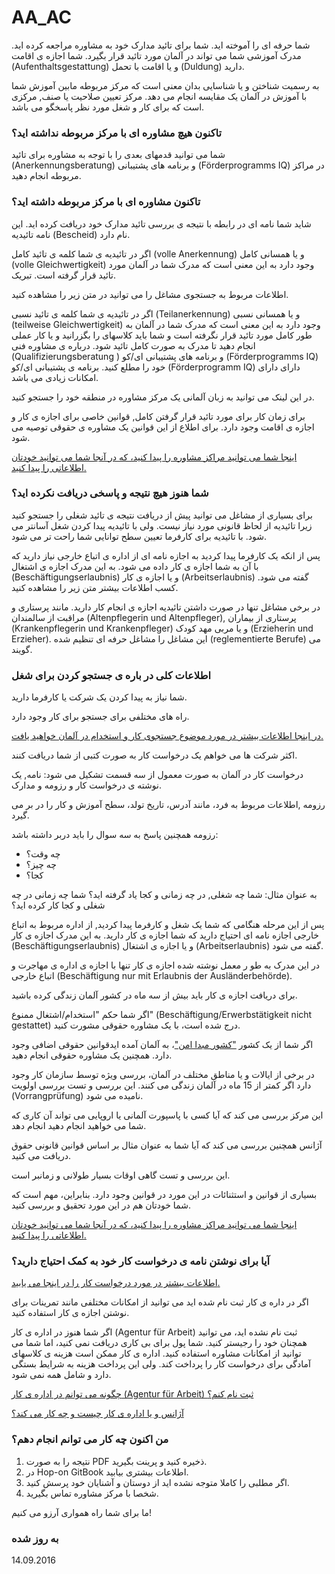 AA_AC
===

شما حرفه ای را آموخته اید. شما برای تائید مدارک خود به مشاوره مراجعه کرده اید. مدرک آموزشی شما می تواند در آلمان مورد تائید قرار بگیرد. شما اجازه ی اقامت (Aufenthaltsgestattung) و یا اقامت با تحمل (Duldung) دارید.

به رسمیت شناختن و یا شناسایی بدان معنی است که مرکز مربوطه مابین آموزش شما با آموزش در آلمان یک مقایسه انجام می دهد. مرکز تعیین صلاحیت یا صنف, مرکزی است که برای کار و شغل مورد نظر پاسخگو می باشد.

### تاکنون هیچ مشاوره ای با مرکز مربوطه نداشته اید؟

شما می توانید قدمهای بعدی را با توجه به مشاوره برای تائید (Anerkennungsberatung) و برنامه های پشتیبانی (Förderprogramms IQ) در مراکز مربوطه انجام دهید.

### تاکنون مشاوره ای با مرکز مربوطه داشته اید؟

شاید شما نامه ای در رابطه با نتیجه ی بررسی تائید مدارک خود دریافت کرده اید. این نامه تائیدیه (Bescheid) نام دارد.

اگر در تائیدیه ی شما کلمه ی تائید کامل (volle Anerkennung) و یا همسانی کامل (volle Gleichwertigkeit) وجود دارد به این معنی است که مدرک شما در آلمان مورد تائید قرار گرفته است. تبریک.

اطلاعات مربوط به جستجوی مشاغل را می توانید در متن زیر را مشاهده کنید.

اگر در تائیدیه ی شما کلمه ی تائید نسبی (Teilanerkennung) و یا همسانی نسبی (teilweise Gleichwertigkeit) وجود دارد به این معنی است که مدرک شما در آلمان به طور کامل مورد تائید قرار نگرفته است و شما باید کلاسهای را بگزرانید و یا کار عملی انجام دهید تا مدرک به صورت کامل تائید شود. درباره ی مشاوره فنی (Qualifizierungsberatung ) و برنامه های پشتیبانی ای/کو (Förderprogramms IQ) خود را مطلع کنید. برنامه ی پشتیبانی ای/کو (Förderprogramm IQ) دارای دارای امکانات زیادی می باشد.

در این لینک [ ](http://www.netzwerk-iq.de/foerderprogramm-iq/landesnetzwerke/karte.html) می توانید به زبان آلمانی یک مرکز مشاوره در منطقه خود را جستجو کنید.

برای زمان کار برای مورد تائید قرار گرفتن کامل, قوانین خاصی برای اجازه ی کار و اجازه ی اقامت وجود دارد. برای اطلاع از این قوانین یک مشاوره ی حقوقی توصیه می شود.

[اینجا شما می توانید مراکز مشاوره را پیدا کنید، که در آنجا شما می توانید خودتان اطلاعاتی را پیدا کنید.](#migrationsberatung-rechtsberatung)

### شما هنوز هیچ نتیجه و پاسخی دریافت نکرده اید؟

برای بسیاری از مشاغل می توانید پیش از دریافت نتیجه ی تائید شغلی را جستجو کنید زیرا تائیدیه از لحاظ قانونی مورد نیاز نیست. ولی با تائیدیه پیدا کردن شغل آسانتر می شود. با تائیدیه برای کارفرما تعیین سطح توانایی شما راحت تر می شود.

پس از انکه یک کارفرما پیدا کردید به اجازه نامه ای از اداره ی اتباع خارجی نیاز دارید که با آن به شما اجازه ی کار داده می شود. به این مدرک اجازه ی اشتغال (Beschäftigungserlaubnis) و یا اجازه ی کار (Arbeitserlaubnis) گفته می شود. کسب اطلاعات بیشتر متن زیر را مشاهده کنید.

در برخی مشاغل تنها در صورت داشتن تائیدیه اجازه ی انجام کار دارید. مانند پرستاری و مراقبت از سالمندان (Altenpflegerin und Altenpfleger), پرستاری از بیماران (Krankenpflegerin und Krankenpfleger) و یا مربی مهد کودک (Erzieherin und Erzieher). این مشاغل را مشاغل حرفه ای تنظیم شده (reglementierte Berufe) می گویند.

### اطلاعات کلی در باره ی جستجو کردن برای شغل

شما نیاز به پیدا کردن یک شرکت یا کارفرما دارید.

راه های مختلفی برای جستجو برای کار وجود دارد.

[در اینجا اطلاعات بیشتر در مورد موضوع جستجوی کار و استخدام در آلمان خواهید یافت.](#arbeit)

اکثر شرکت ها می خواهم یک درخواست کار به صورت کتبی از شما دریافت کنند.

درخواست کار در آلمان به صورت معمول از سه قسمت تشکیل می شود: نامه, یک نوشته ی درخواست کار و رزومه و مدارک.

رزومه ,اطلاعات مربوط به فرد، مانند آدرس، تاريخ تولد، سطح آموزش و کار را در بر می گیرد.

رزومه همچنین پاسخ به سه سوال را باید دربر داشته باشد:

- چه وقت؟
- چه چیز؟
- کجا؟

به عنوان مثال: شما چه شغلی, در چه زمانی و کجا یاد گرفته اید؟ شما چه زمانی در چه شغلی و کجا کار کرده اید؟

پس از این مرحله هنگامی که شما یک شغل و کارفرما پیدا کردید, از اداره مربوط به اتباع خارجی اجازه نامه ای احتیاج دارید که شما اجازه ی کار دارید. به این مدرک اجازه ی کار (Beschäftigungserlaubnis) و یا اجازه ی اشتغال (Arbeitserlaubnis) گفته می شود.

در این مدرک به طو ر معمل نوشته شده اجازه ی کار تنها با اجازه ی اداره ی مهاجرت و اتباع خارجی (Beschäftigung nur mit Erlaubnis der Ausländerbehörde).

برای دریافت اجازه ی کار باید بیش از سه ماه در کشور آلمان زندگی کرده باشید.

اگر شما حکم "استخدام/اشتغال ممنوع" (Beschäftigung/Erwerbstätigkeit nicht gestattet) درج شده است، با یک مشاوره حقوقی مشورت کنید.

اگر شما از یک کشور ["کشور مبدا امن"](http://www.bamf.de/DE/Fluechtlingsschutz/Sonderverfahren/SichereHerkunftsl%C3%A4nder/sichere-herkunftsl%C3%A4nder-node.html)، به آلمان آمده ایدقوانین حقوقی اضافی وجود دارد. همچنین یک مشاوره حقوقی انجام دهید.

در برخی از ایالات و یا مناطق مختلف در آلمان، بررسی ویژه توسط سازمان کار وجود دارد اگر کمتر از 15 ماه در آلمان زندگی می کنند. این بررسی و تست بررسی اولویت (Vorrangprüfung) نامیده می شود.

این مرکز بررسی می کند که آیا کسی با پاسپورت آلمانی یا اروپایی می تواند آن کاری که شما می خواهید انجام دهید انجام دهد.

آژانس همچنین بررسی می کند که آیا شما به عنوان مثال بر اساس قوانین قانونی حقوق دریافت می کنید.

این بررسی و تست گاهی اوقات بسیار طولانی و زمانبر است.

بسیاری از قوانین و استثنائات در این مورد در قوانین وجود دارد. بنابراین، مهم است که شما خودتان هم در این مورد تحقیق و بررسی کنید.

[اینجا شما می توانید مراکز مشاوره را پیدا کنید، که در آنجا شما می توانید خودتان اطلاعاتی را پیدا کنید.](#migrationsberatung-rechtsberatung)

### آیا برای نوشتن نامه ی درخواست کار خود به کمک احتیاج دارید؟

[اطلاعات بیشتر در مورد درخواست کار را در اینجا می یابید.](#bewerbung)

اگر در داره ی کار ثبت نام شده اید می توانید از امکانات مختلفی مانند تمرینات برای نوشتن اجازه ی کار استفاده کنید.

اگر شما هنوز در اداره ی کار (Agentur für Arbeit) ثبت نام نشده اید، می توانید همچنان خود را رجیستر کنید. شما پول برای بی کاری دریافت نمی کنید، اما شما می توانید از امکانات مشاوره استفاده کنید. اداره ی کار ممکن است هزینه ی کلاسهای آمادگی برای درخواست کار را پرداخت کند. ولی این پرداخت هزینه به شرایط بستگی دارد و شامل همه نمی شود.

[چگونه می توانم در اداره ی کار (Agentur für Arbeit) ثبت نام کنم؟](#agenturregistrierung)

[آژانس و یا اداره ی کار چیست و چه کار می کند؟](#agentur)

### من اکنون چه کار می توانم انجام دهم؟

  1. نتیجه را به صورت PDF ذخیره کنید و پرینت بگیرید.
  2. در Hop-on GitBook اطلاعات بیشتری بیابید.
  3. اگر مطلبی را کاملا متوجه نشده اید از دوستان و آشنایان خود پرسش کنید.
  4. شخصا با مرکز مشاوره تماس بگیرید.

ما برای شما راه همواری آرزو می کنیم!

### به روز شده

14.09.2016
